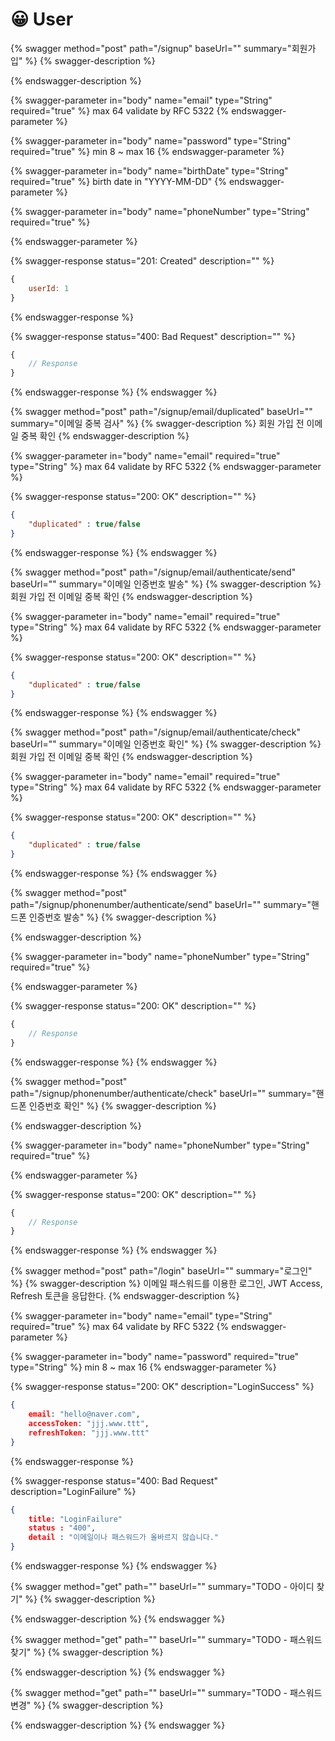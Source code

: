 # 😀 User



{% swagger method="post" path="/signup" baseUrl="" summary="회원가입" %}
{% swagger-description %}

{% endswagger-description %}

{% swagger-parameter in="body" name="email" type="String" required="true" %}
max 64 validate by RFC 5322
{% endswagger-parameter %}

{% swagger-parameter in="body" name="password" type="String" required="true" %}
min 8 ~ max 16
{% endswagger-parameter %}

{% swagger-parameter in="body" name="birthDate" type="String" required="true" %}
birth date in "YYYY-MM-DD"
{% endswagger-parameter %}

{% swagger-parameter in="body" name="phoneNumber" type="String" required="true" %}

{% endswagger-parameter %}

{% swagger-response status="201: Created" description="" %}
```javascript
{
    userId: 1
}
```
{% endswagger-response %}

{% swagger-response status="400: Bad Request" description="" %}
```javascript
{
    // Response
}
```
{% endswagger-response %}
{% endswagger %}

{% swagger method="post" path="/signup/email/duplicated" baseUrl="" summary="이메일 중복 검사" %}
{% swagger-description %}
회원 가입 전 이메일 중복 확인
{% endswagger-description %}

{% swagger-parameter in="body" name="email" required="true" type="String" %}
max 64 validate by RFC 5322
{% endswagger-parameter %}

{% swagger-response status="200: OK" description="" %}
```json
{
    "duplicated" : true/false
}
```
{% endswagger-response %}
{% endswagger %}

{% swagger method="post" path="/signup/email/authenticate/send" baseUrl="" summary="이메일 인증번호 발송" %}
{% swagger-description %}
회원 가입 전 이메일 중복 확인
{% endswagger-description %}

{% swagger-parameter in="body" name="email" required="true" type="String" %}
max 64 validate by RFC 5322
{% endswagger-parameter %}

{% swagger-response status="200: OK" description="" %}
```json
{
    "duplicated" : true/false
}
```
{% endswagger-response %}
{% endswagger %}

{% swagger method="post" path="/signup/email/authenticate/check" baseUrl="" summary="이메일 인증번호 확인" %}
{% swagger-description %}
회원 가입 전 이메일 중복 확인
{% endswagger-description %}

{% swagger-parameter in="body" name="email" required="true" type="String" %}
max 64 validate by RFC 5322
{% endswagger-parameter %}

{% swagger-response status="200: OK" description="" %}
```json
{
    "duplicated" : true/false
}
```
{% endswagger-response %}
{% endswagger %}

{% swagger method="post" path="/signup/phonenumber/authenticate/send" baseUrl="" summary="핸드폰 인증번호 발송" %}
{% swagger-description %}

{% endswagger-description %}

{% swagger-parameter in="body" name="phoneNumber" type="String" required="true" %}

{% endswagger-parameter %}

{% swagger-response status="200: OK" description="" %}
```javascript
{
    // Response
}
```
{% endswagger-response %}
{% endswagger %}

{% swagger method="post" path="/signup/phonenumber/authenticate/check" baseUrl="" summary="핸드폰 인증번호 확인" %}
{% swagger-description %}

{% endswagger-description %}

{% swagger-parameter in="body" name="phoneNumber" type="String" required="true" %}

{% endswagger-parameter %}

{% swagger-response status="200: OK" description="" %}
```javascript
{
    // Response
}
```
{% endswagger-response %}
{% endswagger %}

{% swagger method="post" path="/login" baseUrl="" summary="로그인" %}
{% swagger-description %}
이메일 패스워드를 이용한 로그인, JWT Access, Refresh 토큰을 응답한다.
{% endswagger-description %}

{% swagger-parameter in="body" name="email" type="String" required="true" %}
max 64 validate by RFC 5322
{% endswagger-parameter %}

{% swagger-parameter in="body" name="password" required="true" type="String" %}
min 8 ~ max 16
{% endswagger-parameter %}

{% swagger-response status="200: OK" description="LoginSuccess" %}
```json
{
    email: "hello@naver.com",
    accessToken: "jjj.www.ttt",
    refreshToken: "jjj.www.ttt"
}
```
{% endswagger-response %}

{% swagger-response status="400: Bad Request" description="LoginFailure" %}
```json
{
    title: "LoginFailure"
    status : "400",
    detail : "이메일이나 패스워드가 올바르지 않습니다."
}
```
{% endswagger-response %}
{% endswagger %}

{% swagger method="get" path="" baseUrl="" summary="TODO - 아이디 찾기" %}
{% swagger-description %}

{% endswagger-description %}
{% endswagger %}

{% swagger method="get" path="" baseUrl="" summary="TODO - 패스워드 찾기" %}
{% swagger-description %}

{% endswagger-description %}
{% endswagger %}

{% swagger method="get" path="" baseUrl="" summary="TODO - 패스워드 변경" %}
{% swagger-description %}

{% endswagger-description %}
{% endswagger %}
